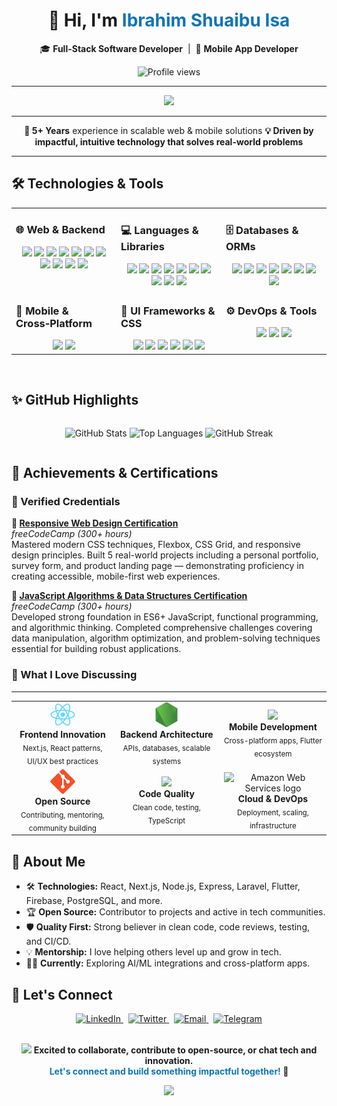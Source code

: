 <!-- Profile ReadMe for Ibrahim Shuaibu Isa | ShuaibuPassionateProgrammer -->

<div align="center">

# 👋 Hi, I'm <span style="color:#0e75b6"><b>Ibrahim Shuaibu Isa</b></span>  
🎓 <b>Full-Stack Software Developer</b> &nbsp;|&nbsp; 📱 <b>Mobile App Developer</b>

<img src="https://komarev.com/ghpvc/?username=ShuaibuPassionateProgrammer&label=Profile%20views&color=0e75b6&style=flat-square" alt="Profile views" />

</div>

---

<p align="center">
  <img src="https://readme-typing-svg.herokuapp.com?font=Fira+Code&weight=500&size=25&duration=3000&pause=2000&color=0e75b6&center=true&vCenter=true&width=950&lines=Creating+robust+solutions+for+the+future.;Passionate+about+clean+code+%26+user-centered+design.;Open+Source+Enthusiast+and+Mentor.;Let's+build+the+next+big+thing+together!+" />
</p>

---

<p align="center">
<b>💼 5+ Years</b> experience in scalable web & mobile solutions  
<b>💡 Driven by impactful, intuitive technology that solves real-world problems</b>
</p>

---
## 🛠️ Technologies & Tools

<table><tr><td valign="top" width="33%">

### 🌐 Web & Backend  
<div align="center">  
<img src="https://img.shields.io/badge/React-20232A?style=for-the-badge&logo=react&logoColor=61DAFB" />  
<img src="https://img.shields.io/badge/Next.js-000000?style=for-the-badge&logo=next.js&logoColor=white" />  
<img src="https://img.shields.io/badge/Express.js-000000?style=for-the-badge&logo=express&logoColor=white" />  
<img src="https://img.shields.io/badge/Node.js-339933?style=for-the-badge&logo=node.js&logoColor=white" />  
<img src="https://img.shields.io/badge/Laravel-FF2D20?style=for-the-badge&logo=laravel&logoColor=white" />  
<img src="https://img.shields.io/badge/PHP-777BB4?style=for-the-badge&logo=php&logoColor=white" />  
<img src="https://img.shields.io/badge/Supabase-3ECF8E?style=for-the-badge&logo=supabase&logoColor=white" />  
<img src="https://img.shields.io/badge/Convex-1B1F23?style=for-the-badge&logo=convex&logoColor=56D364" />  
<img src="https://img.shields.io/badge/EJS-8CBB1F?style=for-the-badge&logo=ejs&logoColor=white" />  
<img src="https://img.shields.io/badge/NextAuth.js-2d3748?style=for-the-badge&logo=nextdotjs&logoColor=white" />  
<img src="https://img.shields.io/badge/Clerk-3B2AE7?style=for-the-badge&logo=clerk&logoColor=white" />  
</div>

</td><td valign="top" width="33%">

### 💻 Languages & Libraries  
<div align="center">  
<img src="https://img.shields.io/badge/JavaScript-F7DF1E?style=for-the-badge&logo=javascript&logoColor=black" />  
<img src="https://img.shields.io/badge/TypeScript-3178C6?style=for-the-badge&logo=typescript&logoColor=white" />  
<img src="https://img.shields.io/badge/Dart-0175C2?style=for-the-badge&logo=dart&logoColor=white" />  
<img src="https://img.shields.io/badge/Java-007396?style=for-the-badge&logo=java&logoColor=white" />  
<img src="https://img.shields.io/badge/C++-00599C?style=for-the-badge&logo=c%2B%2B&logoColor=white" />  
<img src="https://img.shields.io/badge/C-00599C?style=for-the-badge&logo=c&logoColor=white" />  
<img src="https://img.shields.io/badge/C%23-239120?style=for-the-badge&logo=c-sharp&logoColor=white" />  
<img src="https://img.shields.io/badge/Kotlin-7F52FF?style=for-the-badge&logo=kotlin&logoColor=white" />  
<img src="https://img.shields.io/badge/jQuery-0769AD?style=for-the-badge&logo=jquery&logoColor=white" />  
<img src="https://img.shields.io/badge/AJAX-4A90E2?style=for-the-badge&logo=ajax&logoColor=white" />  
</div>

</td><td valign="top" width="33%">

### 🗄️ Databases & ORMs  
<div align="center">  
<img src="https://img.shields.io/badge/MySQL-4479A1?style=for-the-badge&logo=mysql&logoColor=white" />  
<img src="https://img.shields.io/badge/PostgreSQL-4169E1?style=for-the-badge&logo=postgresql&logoColor=white" />  
<img src="https://img.shields.io/badge/MongoDB-4EA94B?style=for-the-badge&logo=mongodb&logoColor=white" />  
<img src="https://img.shields.io/badge/Mongoose-47A248?style=for-the-badge&logo=mongoose&logoColor=white" />  
<img src="https://img.shields.io/badge/Prisma-2D3748?style=for-the-badge&logo=prisma&logoColor=white" />  
<img src="https://img.shields.io/badge/SQLite-003B57?style=for-the-badge&logo=sqlite&logoColor=white" />  
<img src="https://img.shields.io/badge/Firebase-FFCA28?style=for-the-badge&logo=firebase&logoColor=black" />  
<img src="https://img.shields.io/badge/Appwrite-F02E65?style=for-the-badge&logo=appwrite&logoColor=white" />  
</div>

</td></tr>

<tr><td valign="top" width="33%">

### 📱 Mobile & Cross‑Platform  
<div align="center">  
<img src="https://img.shields.io/badge/Flutter-02569B?style=for-the-badge&logo=flutter&logoColor=white" />  
<img src="https://img.shields.io/badge/React_Native-20232A?style=for-the-badge&logo=react&logoColor=61DAFB" />  
</div>

</td><td valign="top" width="33%">

### 🎨 UI Frameworks & CSS  
<div align="center">  
<img src="https://img.shields.io/badge/Tailwind_CSS-06B6D4?style=for-the-badge&logo=tailwindcss&logoColor=white" />  
<img src="https://img.shields.io/badge/Bootstrap-7952B3?style=for-the-badge&logo=bootstrap&logoColor=white" />  
<img src="https://img.shields.io/badge/Chakra_UI-319795?style=for-the-badge&logo=chakraui&logoColor=white" />  
<img src="https://img.shields.io/badge/Radix_UI-161618?style=for-the-badge&logo=radix-ui&logoColor=white" />  
<img src="https://img.shields.io/badge/Daisy_UI-5A0EF8?style=for-the-badge&logo=daisyui&logoColor=white" />  
<img src="https://img.shields.io/badge/Shadcn_UI-000000?style=for-the-badge&logo=shadcn&logoColor=white" />  
</div>

</td><td valign="top" width="33%">

### ⚙️ DevOps & Tools  
<div align="center">  
<img src="https://img.shields.io/badge/Git-F05032?style=for-the-badge&logo=git&logoColor=white" />  
<img src="https://img.shields.io/badge/GitHub-181717?style=for-the-badge&logo=github&logoColor=white" />  
<img src="https://img.shields.io/badge/Docker-2496ED?style=for-the-badge&logo=docker&logoColor=white" />  
</div>

</td></tr></table>

<br/>

## ✨ GitHub Highlights

<div style="display: flex; justify-content: center; align-items: center; flex-wrap: nowrap; gap: 30px;">
  <p align="center">
    <img src="https://github-readme-stats.vercel.app/api?username=ShuaibuPassionateProgrammer&show_icons=true&theme=radical&count_private=true" alt="GitHub Stats" width="350" />
    <img src="https://github-readme-stats.vercel.app/api/top-langs/?username=ShuaibuPassionateProgrammer&layout=compact&theme=radical" alt="Top Languages" width="300" />
    <img src="https://streak-stats.demolab.com?user=ShuaibuPassionateProgrammer&theme=radical&hide_border=false" alt="GitHub Streak" width="350" />
  </p>
</div> 

## 🏅 Achievements & Certifications

### 📜 Verified Credentials

**🎨 [Responsive Web Design Certification](https://www.freecodecamp.org/certification/ShuaibuPassionateProgrammer/responsive-web-design)**  
*freeCodeCamp (300+ hours)*  
Mastered modern CSS techniques, Flexbox, CSS Grid, and responsive design principles. Built 5 real-world projects including a personal portfolio, survey form, and product landing page — demonstrating proficiency in creating accessible, mobile-first web experiences.

**🧮 [JavaScript Algorithms & Data Structures Certification](https://www.freecodecamp.org/certification/ShuaibuPassionateProgrammer/javascript-algorithms-and-data-structures-v8)**  
*freeCodeCamp (300+ hours)*  
Developed strong foundation in ES6+ JavaScript, functional programming, and algorithmic thinking. Completed comprehensive challenges covering data manipulation, algorithm optimization, and problem-solving techniques essential for building robust applications.

### 💬 What I Love Discussing

<hr />

<table align="center">
<tr>
<td align="center" width="200">
<img src="https://raw.githubusercontent.com/devicons/devicon/master/icons/react/react-original.svg" width="40"/><br>
<strong>Frontend Innovation</strong><br>
<sub>Next.js, React patterns, UI/UX best practices</sub>
</td>
<td align="center" width="200">
<img src="https://raw.githubusercontent.com/devicons/devicon/master/icons/nodejs/nodejs-original.svg" width="40"/><br>
<strong>Backend Architecture</strong><br>
<sub>APIs, databases, scalable systems</sub>
</td>
<td align="center" width="200">
<img src="https://cdn.jsdelivr.net/gh/devicons/devicon/icons/flutter/flutter-original.svg" width="40"/><br>
<strong>Mobile Development</strong><br>
<sub>Cross-platform apps, Flutter ecosystem</sub>
</td>
</tr>
<tr>
<td align="center" width="200">
<img src="https://raw.githubusercontent.com/devicons/devicon/master/icons/git/git-original.svg" width="40"/><br>
<strong>Open Source</strong><br>
<sub>Contributing, mentoring, community building</sub>
</td>
<td align="center" width="200">
<img src="https://cdn.jsdelivr.net/gh/devicons/devicon/icons/typescript/typescript-original.svg" width="40"/><br>
<strong>Code Quality</strong><br>
<sub>Clean code, testing, TypeScript</sub>
</td>
<td align="center" width="200">
<img src="https://cdn.jsdelivr.net/gh/devicons/devicon@v2.14/icons/amazonwebservices/amazonwebservices-original.svg" alt="Amazon Web Services logo" width="40" height="40" /><br>
<strong>Cloud & DevOps</strong><br>
<sub>Deployment, scaling, infrastructure</sub>
</td>
</tr>
</table>

## 🚀 About Me

- 🛠️ <b>Technologies:</b> React, Next.js, Node.js, Express, Laravel, Flutter, Firebase, PostgreSQL, and more.
- 🏆 <b>Open Source:</b> Contributor to projects and active in tech communities.
- 🛡️ <b>Quality First:</b> Strong believer in clean code, code reviews, testing, and CI/CD.
- 💡 <b>Mentorship:</b> I love helping others level up and grow in tech.
- 🧑‍💻 <b>Currently:</b> Exploring AI/ML integrations and cross-platform apps.

## 🤝 Let's Connect
<div align="center">
<a href="https://www.linkedin.com/in/shuaibu-ibrahim-76970b279/" target="_blank" title="Connect on LinkedIn">
  <img src="https://img.shields.io/badge/LinkedIn-%230A66C2.svg?&style=for-the-badge&logo=linkedin&logoColor=white" alt="LinkedIn"/>
</a>
&nbsp;
<a href="https://x.com/shuaibu92685472" target="_blank" title="Say hi on Twitter">
  <img src="https://img.shields.io/badge/Twitter-1DA1F2?style=for-the-badge&logo=twitter&logoColor=white" alt="Twitter"/>
</a>
&nbsp;
<a href="mailto:shuaibuibrahim523@gmail.com" title="Email me">
  <img src="https://img.shields.io/badge/Email-EA4335?style=for-the-badge&logo=gmail&logoColor=white" alt="Email"/>
</a>
&nbsp;
<a href="https://t.me/shuaibu_passionate_programmer" target="_blank" title="Contact me on Telegram">
  <img src="https://img.shields.io/badge/Telegram-2CA5E0?style=for-the-badge&logo=telegram&logoColor=white" alt="Telegram"/>
</a>
</div>
<br/>
<p align="center">
  <img src="https://raw.githubusercontent.com/rahulbanerjee26/githubProfileReadmeGenerator/main/gifs/wave.gif" width="35"/>
  <strong>Excited to collaborate, contribute to open-source, or chat tech and innovation.<br>
  <span style="color:
#0e75b6;">Let's connect and build something impactful together!</span> 🚀</strong>
</p>
<p align="center">
  <img src="https://capsule-render.vercel.app/api?type=waving&color=0e75b6&height=90&section=footer"/>
</p>

